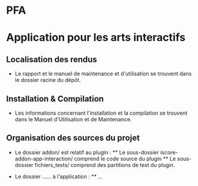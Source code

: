 # PFA
Application pour les arts interactifs
=====================================


Localisation des rendus
-----------------------

* Le rapport et le manuel de maintenance et d'utilisation se trouvent dans le dossier racine du dépôt.


Installation & Compilation
--------------------------

* Les informations concernant l'installation et la compilation se trouvent dans le Manuel d'Utilisation et de Maintenance.


Organisation des sources du projet
-----------------------------------

* Le dossier addon/ est relatif au plugin :
  ** Le sous-dossier iscore-addon-app-interaction/ comprend le code source du plugin
  ** Le sous-dossier fichiers_tests/ comprend des partitions de test du plugin.

* Le dossier ...... à l'application :
  ** ...